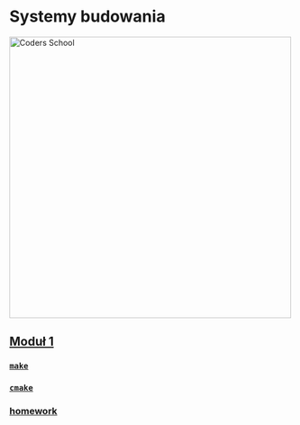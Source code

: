 # Systemy budowania

<a href="https://coders.school">
    <img width="500" data-src="coders_school_logo.png" src="coders_school_logo.png" alt="Coders School" class="plain">
</a>

## [Moduł 1](module1/)

### [`make`](module1/presentation_make.md)

### [`cmake`](module1/presentation_cmake.md)

### [homework](module1/presentation_homework.md)
